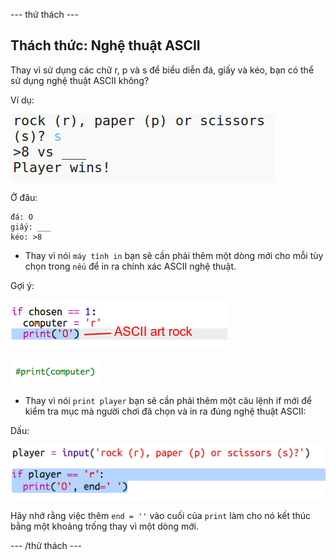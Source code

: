 \--- thử thách \---

## Thách thức: Nghệ thuật ASCII

Thay vì sử dụng các chữ r, p và s để biểu diễn đá, giấy và kéo, bạn có thể sử dụng nghệ thuật ASCII không?

Ví dụ:

![ảnh chụp màn hình](images/rps-ascii-challenge.png)

Ở đâu:

    đá: O
    giấy: ___
    kéo: >8
    

+ Thay vì nói `máy tính in` bạn sẽ cần phải thêm một dòng mới cho mỗi tùy chọn trong `nếu` để in ra chính xác ASCII nghệ thuật. 

Gợi ý:

![ảnh chụp màn hình](images/rps-ascii-rock.png)

![ảnh chụp màn hình](images/rps-comment-computer.png)

+ Thay vì nói `print player` bạn sẽ cần phải thêm một câu lệnh if mới để kiểm tra mục mà người chơi đã chọn và in ra đúng nghệ thuật ASCII:

Dấu:

![ảnh chụp màn hình](images/rps-player-ascii.png)

Hãy nhớ rằng việc thêm `end = ''` vào cuối của `print` làm cho nó kết thúc bằng một khoảng trống thay vì một dòng mới.

\--- /thử thách \---